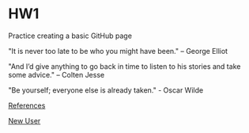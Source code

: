 # HW1
Practice creating a basic GitHub page

"It is never too late to be who you might have been." – George Elliot

"And I’d give anything to go back in time to listen to his stories and take some advice." – Colten Jesse

"Be yourself; everyone else is already taken." - Oscar Wilde

[References](cartoons.html)

[New User](newuser.html)
